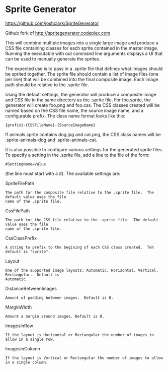Sprite Generator
================

https://github.com/joshclark/SpriteGenerator

Github fork of http://spritegenerator.codeplex.com

This will combine multiple images into a single large image and produce a CSS file containing 
classes for each sprite contained in the master image.  Running the executable with out command
line arguments displays a UI that can be used to manually generate the sprites.

The expected use is to pass in a .sprite file that defines what images should be sprited together.
The sprite file should contain a list of image files (one per line) that will be combined into the 
final composite image.  Each image path should be relative to the .sprite file.

Using the default settings, the generator will produce a composite image and CSS file in the same 
directory as the .sprite file.  For foo.sprite, the generator will create foo.png and foo.css.  The 
CSS classes created will be named based on the CSS file name, the source image name, and a 
configurable prefix. The class name format looks like this:
 
    {prefix}-{CSSFileName}-{SourceImageName}

If animals.sprite contains dog.jpg and cat.png, the CSS class names will be .sprite-animals-dog 
and .sprite-animals-cat.

It is also possible to configure various settings for the generated sprite files.  To specify a
setting in the .sprite file, add a line to the file of the form:

    #SettingName=Value

(the line must start with a #).  The available settings are:


SpriteFilePath

    The path for the composite file relative to the .sprite file.  The default value uses the file 
    name of the .sprite file.

CssFilePath

    The path for the CSS file relative to the .sprite file.  The default value uses the file 
    name of the .sprite file.

CssClassPrefix

	A string to prefix to the begining of each CSS class created.  Teh default is "sprite".

Layout

	One of the supported image layouts: Automatic, Horizontal, Vertical, Rectangular.  Default is 
	Automatic.

DistanceBetweenImages

	Amount of padding between images.  Default is 0.

MarginWidth

	Amount a margin around images. Default is 0.

ImagesInRow

	If the layout is Horizontal or Rectangular the number of images to allow in a single row.

ImagesInColumn

	If the layout is Vertical or Rectangular the number of images to allow in a single column.


